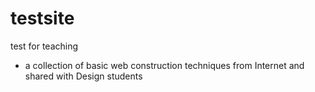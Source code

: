 # testsite
test for teaching

- a collection of basic web construction techniques from Internet and shared with Design students
